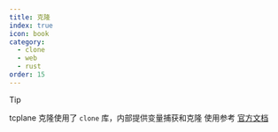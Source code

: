 ```yaml
---
title: 克隆
index: true
icon: book
category:
  - clone
  - web
  - rust
order: 15
---
```


> [!tip]
> tcplane 克隆使用了 `clone` 库，内部提供变量捕获和克隆
> 使用参考 [官方文档](../clonelicious/README.md)

<Bottom />
